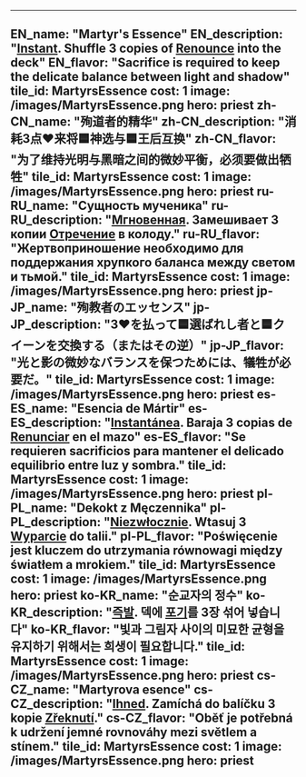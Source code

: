 ---

EN_name: "Martyr's Essence"
EN_description: "<u><u>Instant</u></u>. Shuffle 3 copies of <a href = '../en/abilities#Renounce'>Renounce</a> into the deck"
EN_flavor: "Sacrifice is required to keep the delicate balance between light and shadow"
tile_id: MartyrsEssence
cost: 1
image: /images/MartyrsEssence.png
hero: priest
zh-CN_name: "殉道者的精华"
zh-CN_description: "消耗3点❤️来将🟦神选与🟦王后互换"
zh-CN_flavor: "为了维持光明与黑暗之间的微妙平衡，必须要做出牺牲"
tile_id: MartyrsEssence
cost: 1
image: /images/MartyrsEssence.png
hero: priest
ru-RU_name: "Сущность мученика"
ru-RU_description: "<u><u>Мгновенная</u></u>. Замешивает 3 копии <a href = '../ru_ru/abilities#Renounce'>Отречение</a> в колоду."
ru-RU_flavor: "Жертвоприношение необходимо для поддержания хрупкого баланса между светом и тьмой."
tile_id: MartyrsEssence
cost: 1
image: /images/MartyrsEssence.png
hero: priest
jp-JP_name: "殉教者のエッセンス"
jp-JP_description: "3❤️を払って🟦選ばれし者と🟦クイーンを交換する（またはその逆）"
jp-JP_flavor: "光と影の微妙なバランスを保つためには、犠牲が必要だ。"
tile_id: MartyrsEssence
cost: 1
image: /images/MartyrsEssence.png
hero: priest
es-ES_name: "Esencia de Mártir"
es-ES_description: "<u><u>Instantánea</u></u>. Baraja 3 copias de <a href = '../es_es/abilities#Renounce'>Renunciar</a> en el mazo"
es-ES_flavor: "Se requieren sacrificios para mantener el delicado equilibrio entre luz y sombra."
tile_id: MartyrsEssence
cost: 1
image: /images/MartyrsEssence.png
hero: priest
pl-PL_name: "Dekokt z Męczennika"
pl-PL_description: "<u><u>Niezwłocznie</u></u>. Wtasuj 3 <a href = '../pl_pl/abilities#Renounce'>Wyparcie</a> do talii."
pl-PL_flavor: "Poświęcenie jest kluczem do utrzymania równowagi między światłem a mrokiem."
tile_id: MartyrsEssence
cost: 1
image: /images/MartyrsEssence.png
hero: priest
ko-KR_name: "순교자의 정수"
ko-KR_description: "<u><u>즉발</u></u>. 덱에 <a href = '../ko_kr/abilities#Renounce'>포기</a>를 3장 섞어 넣습니다"
ko-KR_flavor: "빛과 그림자 사이의 미묘한 균형을 유지하기 위해서는 희생이 필요합니다."
tile_id: MartyrsEssence
cost: 1
image: /images/MartyrsEssence.png
hero: priest
cs-CZ_name: "Martyrova esence"
cs-CZ_description: "<u><u>Ihned</u></u>. Zamíchá do balíčku 3 kopie <a href = '../cs_cz/abilities#Renounce'>Zřeknutí</a>."
cs-CZ_flavor: "Oběť je potřebná k udržení jemné rovnováhy mezi světlem a stínem."
tile_id: MartyrsEssence
cost: 1
image: /images/MartyrsEssence.png
hero: priest
---